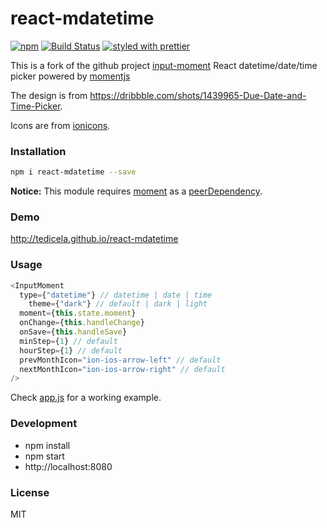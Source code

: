 # react-mdatetime
[![npm](https://img.shields.io/npm/v/react-mdatetime.svg)](https://www.npmjs.com/package/react-mdatetime)
[![Build Status](https://travis-ci.org/tedicela/react-mdatetime.svg?branch=master)](https://travis-ci.org/tedicela/react-mdatetime)
[![styled with prettier](https://img.shields.io/badge/styled_with-prettier-ff69b4.svg)](https://github.com/prettier/prettier)

This is a fork of the github project [input-moment](https://github.com/wangzuo/input-moment)
React datetime/date/time picker powered by [momentjs](http://momentjs.com)

The design is from https://dribbble.com/shots/1439965-Due-Date-and-Time-Picker.

Icons are from [ionicons](http://ionicons.com/).

### Installation
``` sh
npm i react-mdatetime --save
```

**Notice:** This module requires [moment](https://www.npmjs.com/package/moment) as a [peerDependency](https://docs.npmjs.com/files/package.json#peerdependencies).

### Demo
http://tedicela.github.io/react-mdatetime

### Usage
``` javascript
<InputMoment
  type={"datetime"} // datetime | date | time
	theme={"dark"} // default | dark | light
  moment={this.state.moment}
  onChange={this.handleChange}
  onSave={this.handleSave}
  minStep={1} // default
  hourStep={1} // default
  prevMonthIcon="ion-ios-arrow-left" // default
  nextMonthIcon="ion-ios-arrow-right" // default
/>
```
Check [app.js](https://github.com/tedicela/react-mdatetime/blob/master/example/app.js) for a working example.

### Development
- npm install
- npm start
- http://localhost:8080

### License
MIT
